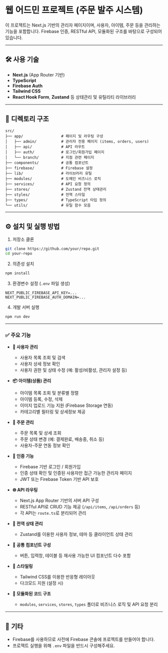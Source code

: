 
# 웹 어드민 프로젝트 (주문 발주 시스템)

이 프로젝트는 Next.js 기반의 관리자 페이지이며, 사용자, 아이템, 주문 등을 관리하는 기능을 포함합니다. Firebase 인증, RESTful API, 모듈화된 구조를 바탕으로 구성되어 있습니다.

---

## 🛠️ 사용 기술

- **Next.js** (App Router 기반)
- **TypeScript**
- **Firebase Auth**
- **Tailwind CSS**
- **React Hook Form**, **Zustand** 등 상태관리 및 유틸리티 라이브러리

---

## 📁 디렉토리 구조

```
src/
├── app/                 # 페이지 및 라우팅 구성
│   ├── admin/           # 관리자 전용 페이지 (items, orders, users)
│   ├── api/             # API 라우트
│   ├── auth/            # 로그인/회원가입 페이지
│   └── branch/          # 지점 관련 페이지
├── components/          # 공통 컴포넌트
├── firebase/            # Firebase 설정
├── lib/                 # 라이브러리 유틸
├── modules/             # 도메인 비즈니스 로직
├── services/            # API 요청 정의
├── stores/              # Zustand 전역 상태관리
├── styles/              # 전역 스타일
├── types/               # TypeScript 타입 정의
└── utils/               # 유틸 함수 모음
```

---

## ⚙️ 설치 및 실행 방법

1. 저장소 클론
```bash
git clone https://github.com/your/repo.git
cd your-repo
```

2. 의존성 설치
```bash
npm install
```

3. 환경변수 설정 (`.env` 파일 생성)
```env
NEXT_PUBLIC_FIREBASE_API_KEY=...
NEXT_PUBLIC_FIREBASE_AUTH_DOMAIN=...
```

4. 개발 서버 실행
```bash
npm run dev
```

---

### ✅ 주요 기능

- **👤 사용자 관리**
  - 사용자 목록 조회 및 검색
  - 사용자 상세 정보 확인
  - 사용자 권한 및 상태 수정 (예: 활성/비활성, 관리자 설정 등)

- **📦 아이템(상품) 관리**
  - 아이템 목록 조회 및 분류별 정렬
  - 아이템 등록, 수정, 삭제
  - 이미지 업로드 기능 지원 (Firebase Storage 연동)
  - 카테고리별 필터링 및 상세정보 제공

- **🧾 주문 관리**
  - 주문 목록 및 상세 조회
  - 주문 상태 변경 (예: 결제완료, 배송중, 취소 등)
  - 사용자-주문 연동 정보 확인

- **🔐 인증 기능**
  - Firebase 기반 로그인 / 회원가입
  - 인증 상태 확인 및 인증된 사용자만 접근 가능한 관리자 페이지
  - JWT 또는 Firebase Token 기반 API 보호

- **🌐 API 라우팅**
  - Next.js App Router 기반의 서버 API 구성
  - RESTful API로 CRUD 기능 제공 (`/api/items`, `/api/orders` 등)
  - 각 API는 `route.ts`로 분리되어 관리

- **💾 전역 상태 관리**
  - Zustand를 이용한 사용자 정보, 테마 등 클라이언트 상태 관리

- **🧩 공통 컴포넌트 구성**
  - 버튼, 입력창, 테이블 등 재사용 가능한 UI 컴포넌트 다수 포함

- **🎨 스타일링**
  - Tailwind CSS를 이용한 반응형 레이아웃
  - 다크모드 지원 (설정 시)

- **📁 모듈화된 코드 구조**
  - `modules`, `services`, `stores`, `types` 폴더로 비즈니스 로직 및 API 요청 분리

---

## 📌 기타

- Firebase를 사용하므로 사전에 Firebase 콘솔에 프로젝트를 만들어야 합니다.
- 프로젝트 실행을 위해 `.env` 파일을 반드시 구성해주세요.
